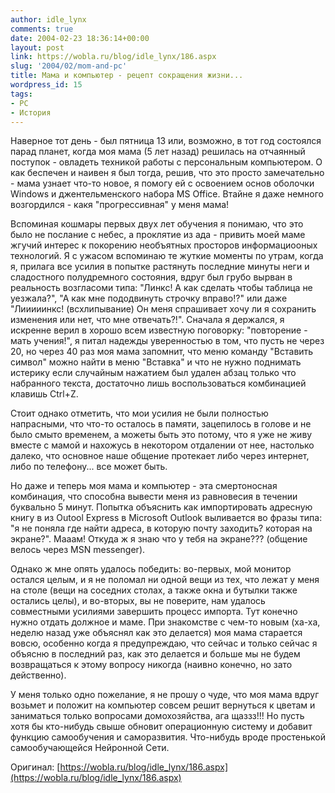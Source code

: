 ```yaml
---
author: idle_lynx
comments: true
date: 2004-02-23 18:36:14+00:00
layout: post
link: https://wobla.ru/blog/idle_lynx/186.aspx
slug: '2004/02/mom-and-pc'
title: Мама и компьютер - рецепт сокращения жизни...
wordpress_id: 15
tags:
- PC
- История
---
```


Наверное тот день - был пятница 13 или, возможно, в тот год состоялся парад планет, когда моя мама (5 лет назад) решилась на отчаянный поступок - овладеть техникой работы с персональным компьютером. О как беспечен и наивен я был тогда, решив, что это просто замечательно - мама узнает что-то новое, я помогу ей с освоением основ оболочки Windows и джентельменского набора MS Office. Втайне я даже немного возгордился - какя "прогрессивная" у меня мама!

Вспоминая кошмары первых двух лет обучения я понимаю, что это было не послание с небес, а проклятие из ада - привить моей маме жгучий интерес к покорению необъятных просторов информациооных технологий. Я с ужасом вспоминаю те жуткие моменты по утрам, когда я, прилага все усилия в попытке растянуть последние минуты неги и сладостного полудремного состояния, вдруг был грубо вырван в реальность возгласоми типа: "Линкс! А как сделать чтобы таблица не уезжала?", "А как мне пододвинуть строчку вправо!?" или даже "Лииииинкс! (всхлипывание) Он меня спрашивает хочу ли я сохранить изменения или нет, что мне отвечать?!". Сначала я держался, я искренне верил в хорошо всем известную поговорку: "повторение - мать учения!", я питал надежды уверенностью в том, что пусть не через 20, но через 40 раз моя мама запомнит, что меню команду "Вставить символ" можно найти в меню "Вставка" и что не нужно поднимать истерику если случайным нажатием был удален абзац только что набранного текста, достаточно лишь воспользоваться комбинацией клавишь Ctrl+Z.

Стоит однако отметить, что мои усилия не были полностью напрасными, что что-то осталось в памяти, зацепилось в голове и не было смыто временем, а можеты быть это потому, что я уже не живу вместе с мамой и нахожусь в некотором отдалении от нее, настолько далеко, что основное наше общение протекает либо через интернет, либо по телефону... все может быть.

Но даже и теперь моя мама и компьютер - эта смертоносная комбинация, что способна вывести меня из равновесия в течении буквально 5 минут. Попытка объяснить как импортировать адресную книгу в из Outool Express в Microsoft Outlook выливается во фразы типа: "я не поняла где найти адреса, в которую почту заходить? которая на экране?". Мааам! Откуда ж я знаю что у тебя на экране??? (общение велось через MSN messenger).

Однако ж мне опять удалось победить: во-первых, мой монитор остался целым, и я не поломал ни одной вещи из тех, что лежат у меня на столе (вещи на соседних столах, а также окна и бутылки также остались целы), и во-вторых, вы не поверите, нам удалось совместными усилиями завершить процесс импорта. Тут конечно нужно отдать должное и маме. При знакомстве с чем-то новым (ха-ха, неделю назад уже объяснял как это делается) моя мама старается вовсю, особенно когда я предупреждаю, что сейчас и только сейчас я объясню в последний раз, как это делается и больше мы не будем возвращаться к
этому вопросу никогда (наивно конечно, но зато действенно).

У меня только одно пожелание, я не прошу о чуде, что моя мама вдруг возьмет и положит на компьютер совсем решит вернуться к цветам и заниматься только вопросами домохозяйства, ага щаззз!!! Но пусть хотя бы кто-нибудь свыше обновит операционную систему и добавит функцию самообучения и саморазвития. Что-нибудь вроде простенькой самообучающейся Нейронной Сети.

Оригинал: [https://wobla.ru/blog/idle_lynx/186.aspx](https://wobla.ru/blog/idle_lynx/186.aspx)
